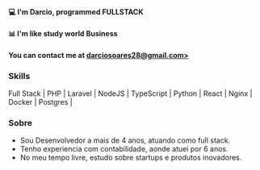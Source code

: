 #### 💻  I'm **Darcio**, programmed FULLSTACK
#### 📊  I'm like study world Business
#### You can contact me at [darciosoares28@gmail.com>](mailto:darciosoares28@gmail.com>)

### Skills
Full Stack | PHP | Laravel | NodeJS | TypeScript | Python | React | Nginx | Docker | Postgres |  

### Sobre
- Sou Desenvolvedor a mais de 4 anos, atuando como full stack.
- Tenho experiencia com contabilidade, aonde atuei por 6 anos.
- No meu tempo livre, estudo sobre startups e produtos inovadores.




